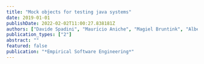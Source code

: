 ```yaml
---
title: "Mock objects for testing java systems"
date: 2019-01-01
publishDate: 2022-02-02T11:00:27.838181Z
authors: ["Davide Spadini", "Maurı́cio Aniche", "Magiel Bruntink", "Alberto Bacchelli"]
publication_types: ["2"]
abstract: ""
featured: false
publication: "*Empirical Software Engineering*"
---
```


